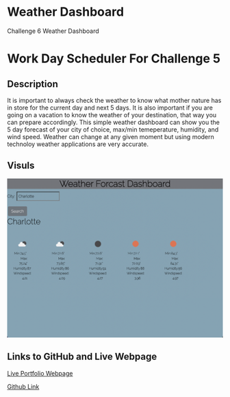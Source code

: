 # Weather Dashboard
Challenge 6 Weather Dashboard 
# Work Day Scheduler For Challenge 5 


## Description 

It is important to always check the weather to know what mother 
nature has in store for the current day and next 5 days. It is also important 
if you are going on a vacation to know the weather of your destination, that way
you can prepare accordingly. This simple weather dashboard can 
show you the 5 day forecast of your city of choice, max/min temeperature,
humidity, and wind speed. Weather can change at any given moment but 
using modern technoloy weather applications are very accurate. 

## Visuls 

![The Weather Dashboard Displays the 5 Day Forcast-Humidity-Wing-& Max/Min Temperature".](/weather.png)


## Links to GitHub and Live Webpage 
[Live Portfolio Webpage]()

[Github Link](https://github.com/ajenkinsynwa/weatherdashboard)
